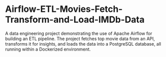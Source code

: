 # Airflow-ETL-Movies-Fetch-Transform-and-Load-IMDb-Data
A data engineering project demonstrating the use of Apache Airflow for building an ETL pipeline. The project fetches top movie data from an API, transforms it for insights, and loads the data into a PostgreSQL database, all running within a Dockerized environment.
